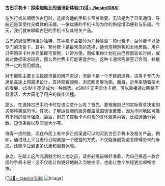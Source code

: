 **古巴手机卡：探索加勒比的通讯新体验[[TG💪+ @esim1088](https://t.me/s/esim1088)]**

在旅行或长期居住古巴时，选择合适的手机卡至关重要。无论是为了日常通讯、导航还是享受社交媒体的乐趣，一张优质的手机卡能为你的旅程增添便利与乐趣。今天，我们就来聊聊古巴的手机卡及其相关产品。

古巴的通信市场相对独特，其手机卡主要分为几种类型：预付费卡、后付费卡以及专门的流量卡。其中，预付费卡是最常见的选择，适合短期游客和本地居民。用户只需购买卡片并充值即可使用，非常方便。而如果你计划在古巴停留较长时间，或者对数据需求较高，那么后付费卡可能更适合你。这种卡通常需要签订合同，并提供一定的信用额度。

对于那些主要关注数据流量的用户来说，流量卡是一个不错的选择。这类卡专门为满足高速上网需求设计，支持观看视频、浏览网页等功能。而且，近年来随着技术的发展，eSIM卡逐渐成为一种趋势。eSIM卡无需实体卡槽，可以直接通过网络下载激活，大大简化了用户的操作流程。

那么，在选择古巴手机卡时应该注意什么呢？首先，要根据自己的实际需求决定购买哪种类型的卡。其次，了解运营商的服务覆盖范围也很重要，因为不同地区可能有不同的信号强度。最后，别忘了查看卡内包含的具体服务内容，比如通话分钟数、短信条数以及流量大小等。

值得一提的是，现在市面上有许多正规渠道可以购买到古巴手机卡及相关产品。例如，通过线上平台进行订购就是一个便捷的方式。不仅能够避免语言障碍带来的麻烦，还能享受到更多优惠和服务保障。

总之，在踏上这片充满魅力的土地之前，请务必提前做好准备，为自己挑选一款合适的手机卡吧！这不仅能让你更好地融入当地生活，也能让整个旅程更加顺畅愉快。

[[TG💪+ @esim1088](https://t.me/s/esim1088) ![Image](https://i.postimg.cc/4NQfJmqS/Snipaste-2025-05-13-00-14-12.png)]